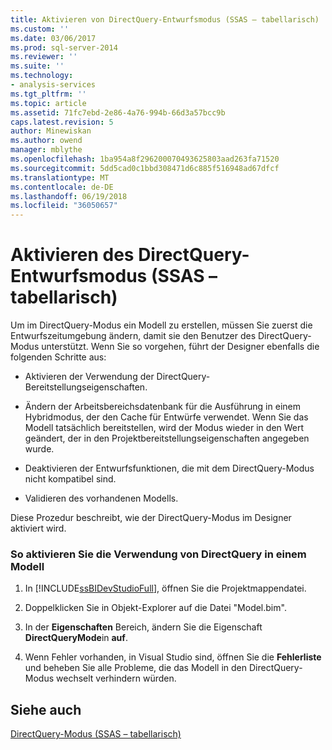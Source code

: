 ```yaml
---
title: Aktivieren von DirectQuery-Entwurfsmodus (SSAS – tabellarisch) | Microsoft Docs
ms.custom: ''
ms.date: 03/06/2017
ms.prod: sql-server-2014
ms.reviewer: ''
ms.suite: ''
ms.technology:
- analysis-services
ms.tgt_pltfrm: ''
ms.topic: article
ms.assetid: 71fc7ebd-2e86-4a76-994b-66d3a57bcc9b
caps.latest.revision: 5
author: Minewiskan
ms.author: owend
manager: mblythe
ms.openlocfilehash: 1ba954a8f296200070493625803aad263fa71520
ms.sourcegitcommit: 5dd5cad0c1bbd308471d6c885f516948ad67dfcf
ms.translationtype: MT
ms.contentlocale: de-DE
ms.lasthandoff: 06/19/2018
ms.locfileid: "36050657"
---
```

# <a name="enable-directquery-design-mode-ssas-tabular"></a>Aktivieren des DirectQuery-Entwurfsmodus (SSAS – tabellarisch)
  Um im DirectQuery-Modus ein Modell zu erstellen, müssen Sie zuerst die Entwurfszeitumgebung ändern, damit sie den Benutzer des DirectQuery-Modus unterstützt. Wenn Sie so vorgehen, führt der Designer ebenfalls die folgenden Schritte aus:  
  
-   Aktivieren der Verwendung der DirectQuery-Bereitstellungseigenschaften.  
  
-   Ändern der Arbeitsbereichsdatenbank für die Ausführung in einem Hybridmodus, der den Cache für Entwürfe verwendet. Wenn Sie das Modell tatsächlich bereitstellen, wird der Modus wieder in den Wert geändert, der in den Projektbereitstellungseigenschaften angegeben wurde.  
  
-   Deaktivieren der Entwurfsfunktionen, die mit dem DirectQuery-Modus nicht kompatibel sind.  
  
-   Validieren des vorhandenen Modells.  
  
 Diese Prozedur beschreibt, wie der DirectQuery-Modus im Designer aktiviert wird.  
  
### <a name="to-enable-use-of-directquery-in-a-model"></a>So aktivieren Sie die Verwendung von DirectQuery in einem Modell  
  
1.  In [!INCLUDE[ssBIDevStudioFull](../../includes/ssbidevstudiofull-md.md)], öffnen Sie die Projektmappendatei.  
  
2.  Doppelklicken Sie in Objekt-Explorer auf die Datei "Model.bim".  
  
3.  In der **Eigenschaften** Bereich, ändern Sie die Eigenschaft **DirectQueryMode**in **auf**.  
  
4.  Wenn Fehler vorhanden, in Visual Studio sind, öffnen Sie die **Fehlerliste** und beheben Sie alle Probleme, die das Modell in den DirectQuery-Modus wechselt verhindern würden.  
  
## <a name="see-also"></a>Siehe auch  
 [DirectQuery-Modus &#40;SSAS – tabellarisch&#41;](directquery-mode-ssas-tabular.md)  
  
  